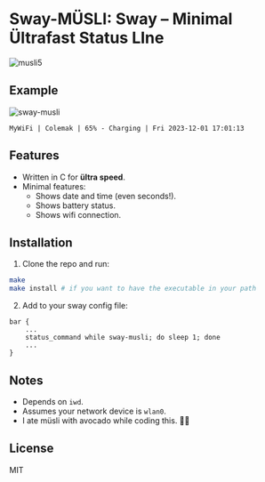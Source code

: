 # Sway-MÜSLI: Sway – Minimal Ültrafast Status LIne

![musli5](https://github.com/sebastiancarlos/sway-musli/assets/88276600/eef1f29a-27db-4a81-ad5d-09c7db590ca8)

## Example
![sway-musli](https://github.com/sebastiancarlos/sway-musli/assets/88276600/b1c82f5e-b2b7-4176-ae95-da5d6ed42d04)

`MyWiFi | Colemak | 65% - Charging | Fri 2023-12-01 17:01:13`


## Features
- Written in C for **ültra speed**.
- Minimal features:
    - Shows date and time (even seconds!).
    - Shows battery status.
    - Shows wifi connection.

## Installation
1. Clone the repo and run:
```bash
make
make install # if you want to have the executable in your path
```

2. Add to your sway config file:
```
bar {
    ...
    status_command while sway-musli; do sleep 1; done
    ...
}
```

## Notes
- Depends on `iwd`.
- Assumes your network device is `wlan0`.
- I ate müsli with avocado while coding this. 🥣🥑

## License
MIT
